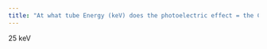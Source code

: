```yaml
---
title: "At what tube Energy (keV) does the photoelectric effect = the Compton scatter?"
---
```

25 keV

